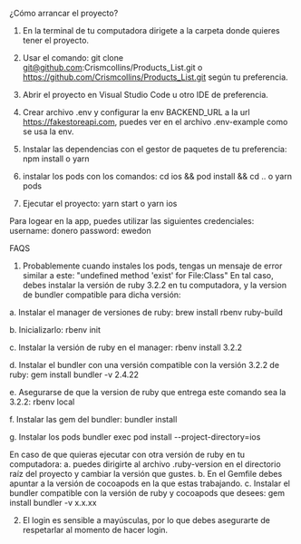 ¿Cómo arrancar el proyecto?

1. En la terminal de tu computadora dirigete a la carpeta donde quieres tener el proyecto.

2. Usar el comando: 
git clone git@github.com:Crismcollins/Products_List.git
o 
https://github.com/Crismcollins/Products_List.git
según tu preferencia.

3. Abrir el proyecto en Visual Studio Code u otro IDE de preferencia.

4. Crear archivo .env y configurar la env BACKEND_URL a la url https://fakestoreapi.com, puedes ver en el archivo .env-example como se usa la env.

5. Instalar las dependencias con el gestor de paquetes de tu preferencia:
npm install
o
yarn 

6. instalar los pods con los comandos:
cd ios && pod install && cd ..
o
yarn pods

7. Ejecutar el proyecto:
yarn start
o
yarn ios


Para logear en la app, puedes utilizar las siguientes credenciales:
username: donero
password: ewedon

FAQS
1. Probablemente cuando instales los pods, tengas un mensaje de error similar a este:
"undefined method 'exist' for File:Class"
En tal caso, debes instalar la versión de ruby 3.2.2 en tu computadora, y la version de bundler compatible para dicha versión:

a. Instalar el manager de versiones de ruby:
brew install rbenv ruby-build

b. Inicializarlo:
rbenv init

c. Instalar la versión de ruby en el manager:
rbenv install 3.2.2

d. Instalar el bundler con una versión compatible con la versión 3.2.2 de ruby:
gem install bundler -v 2.4.22

e. Asegurarse de que la version de ruby que entrega este comando sea la 3.2.2:
rbenv local

f. Instalar las gem del bundler:
bundler install

g. Instalar los pods
bundler exec pod install --project-directory=ios

En caso de que quieras ejecutar con otra versión de ruby en tu computadora:
a. puedes dirigirte al archivo .ruby-version en el directorio raíz del proyecto y cambiar la versión que gustes.
b. En el Gemfile debes apuntar a la versión de cocoapods en la que estas trabajando.
c. Instalar el bundler compatible con la versión de ruby y cocoapods que desees:
gem install bundler -v x.x.xx

2. El login es sensible a mayúsculas, por lo que debes asegurarte de respetarlar al momento de hacer login.